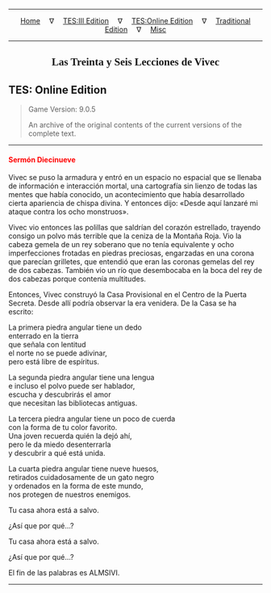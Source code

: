 
---

<!-- Jekyll Page Links -->

<center>
<a href="../../../../index.html">Home</a>
&emsp;&nabla;&emsp;
<a href="../../../index-tes3.html">TES:III Edition</a>
&emsp;&nabla;&emsp;
<a href="../../../index-teso.html">TES:Online Edition</a>
&emsp;&nabla;&emsp;
<a href="../../../index-traditional.html">Traditional Edition</a>
&emsp;&nabla;&emsp;
<a href="../../../index-misc.html">Misc</a>
</center>

<!-- Markdown Body Below: -->

---

<center>
<h2><span style="font-family:Georgia">Las Treinta y Seis Lecciones de Vivec</span></h2>
</center>

## TES: Online Edition

> Game Version: 9.0.5
>
> An archive of the original contents of the current versions of the complete text.

---

#### <span style="color:red">Sermón Diecinueve</span>

Vivec se puso la armadura y entró en un espacio no espacial que se llenaba de información e interacción mortal, una cartografía sin lienzo de todas las mentes que había conocido, un acontecimiento que había desarrollado cierta apariencia de chispa divina. Y entonces dijo: «Desde aquí lanzaré mi ataque contra los ocho monstruos».

Vivec vio entonces las polillas que saldrían del corazón estrellado, trayendo consigo un polvo más terrible que la ceniza de la Montaña Roja. Vio la cabeza gemela de un rey soberano que no tenía equivalente y ocho imperfecciones frotadas en piedras preciosas, engarzadas en una corona que parecían grilletes, que entendió que eran las coronas gemelas del rey de dos cabezas. También vio un río que desembocaba en la boca del rey de dos cabezas porque contenía multitudes.

Entonces, Vivec construyó la Casa Provisional en el Centro de la Puerta Secreta. Desde allí podría observar la era venidera. De la Casa se ha escrito:

La primera piedra angular tiene un dedo\
enterrado en la tierra\
que señala con lentitud\
el norte no se puede adivinar,\
pero está libre de espíritus.

La segunda piedra angular tiene una lengua\
e incluso el polvo puede ser hablador,\
escucha y descubrirás el amor\
que necesitan las bibliotecas antiguas.

La tercera piedra angular tiene un poco de cuerda\
con la forma de tu color favorito.\
Una joven recuerda quién la dejó ahí,\
pero le da miedo desenterrarla\
y descubrir a qué está unida.

La cuarta piedra angular tiene nueve huesos,\
retirados cuidadosamente de un gato negro\
y ordenados en la forma de este mundo,\
nos protegen de nuestros enemigos.

Tu casa ahora está a salvo.

¿Así que por qué...?

Tu casa ahora está a salvo.

¿Así que por qué...?

El fin de las palabras es ALMSIVI.

---
